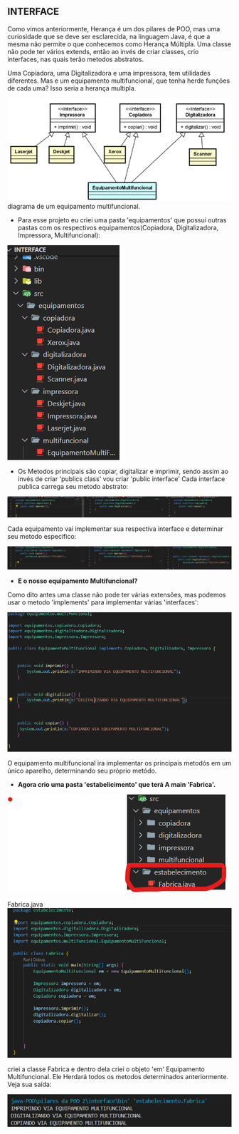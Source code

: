 ## INTERFACE

Como vimos anteriormente, Herança é um dos pilares de POO, mas uma curiosidade que se deve ser esclarecida, na linguagem Java, é que a mesma não permite o que conhecemos como Herança Múltipla.
Uma classe não pode ter vários extends, então ao invés de criar classes, crio interfaces, nas quais terão metodos abstratos. 

 Uma Copiadora, uma Digitalizadora e uma impressora, tem utilidades diferentes. Mas e um equipamento multifuncional, que tenha herde funções de cada uma? Isso seria a herança multipla. 

 ![alt text](image.png)diagrama de um equipamento multifuncional.


* Para esse projeto eu criei uma pasta 'equipamentos' que possui outras pastas com os respectivos equipamentos(Copiadora, Digitalizadora, Impressora, Multifuncional):

![alt text](image-1.png)

* Os Metodos principais são copiar, digitalizar e imprimir, sendo assim ao invés de criar 'publics class' vou criar 'public interface'
Cada interface publica carrega seu metodo abstrato:

![alt text](image-2.png)

Cada equipamento vai implementar sua respectiva interface e determinar seu metodo especifico:

![alt text](image-3.png)

* <strong>E o nosso equipamento Multifuncional?</strong>

Como dito antes uma classe não pode ter várias extensões, mas podemos usar o metodo 'implements' para implementar várias 'interfaces':

![alt text](image-4.png)

O equipamento multifuncional ira implementar os principais metodós em um único aparelho, determinando seu próprio metódo.


* <strong> Agora crio uma pasta 'estabelicimento' que terá A main 'Fabrica'.</strong>

![alt text](image-5.png)

Fabrica.java
![alt text](image-6.png)

criei a classe Fabrica e dentro dela criei o objeto 'em' Equipamento Multifuncional. Ele Herdará todos os metodos determinados anteriormente. Veja sua saída: 

![alt text](image-7.png)